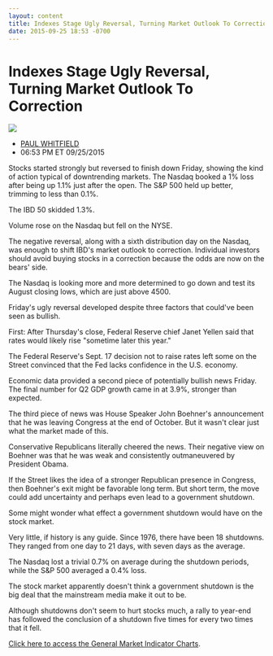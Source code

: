 ```yaml
---
layout: content
title: Indexes Stage Ugly Reversal, Turning Market Outlook To Correction
date: 2015-09-25 18:53 -0700
---
```



Indexes Stage Ugly Reversal, Turning Market Outlook To Correction
==================================================================


![](https://www.investors.com/wp-content/uploads/ibd-migrated-images/MPv_150928_635787918707839185.png)

* [PAUL WHITFIELD](https://www.investors.com/author/whitfieldp/ "Posts by PAUL WHITFIELD")
* 06:53 PM ET 09/25/2015




  

Stocks started strongly but reversed to finish down Friday, showing the kind of action typical of downtrending markets. The Nasdaq booked a 1% loss after being up 1.1% just after the open. The S&P 500 held up better, trimming to less than 0.1%.

  

The IBD 50 skidded 1.3%.

  

Volume rose on the Nasdaq but fell on the NYSE.

  

The negative reversal, along with a sixth distribution day on the Nasdaq, was enough to shift IBD's market outlook to correction. Individual investors should avoid buying stocks in a correction because the odds are now on the bears' side.

  

The Nasdaq is looking more and more determined to go down and test its August closing lows, which are just above 4500.

  

Friday's ugly reversal developed despite three factors that could've been seen as bullish.

  

First: After Thursday's close, Federal Reserve chief Janet Yellen said that rates would likely rise "sometime later this year."

  

The Federal Reserve's Sept. 17 decision not to raise rates left some on the Street convinced that the Fed lacks confidence in the U.S. economy.

  

Economic data provided a second piece of potentially bullish news Friday. The final number for Q2 GDP growth came in at 3.9%, stronger than expected.

  

The third piece of news was House Speaker John Boehner's announcement that he was leaving Congress at the end of October. But it wasn't clear just what the market made of this.

  

Conservative Republicans literally cheered the news. Their negative view on Boehner was that he was weak and consistently outmaneuvered by President Obama.

  

If the Street likes the idea of a stronger Republican presence in Congress, then Boehner's exit might be favorable long term. But short term, the move could add uncertainty and perhaps even lead to a government shutdown.

  

Some might wonder what effect a government shutdown would have on the stock market.

  

Very little, if history is any guide. Since 1976, there have been 18 shutdowns. They ranged from one day to 21 days, with seven days as the average.

  

The Nasdaq lost a trivial 0.7% on average during the shutdown periods, while the S&P 500 averaged a 0.4% loss.

  

The stock market apparently doesn't think a government shutdown is the big deal that the mainstream media make it out to be.

  

Although shutdowns don't seem to hurt stocks much, a rally to year-end has followed the conclusion of a shutdown five times for every two times that it fell.

  

[Click here to access the General Market Indicator Charts](https://www.investors.com/pdf/GMI_092815.pdf).




